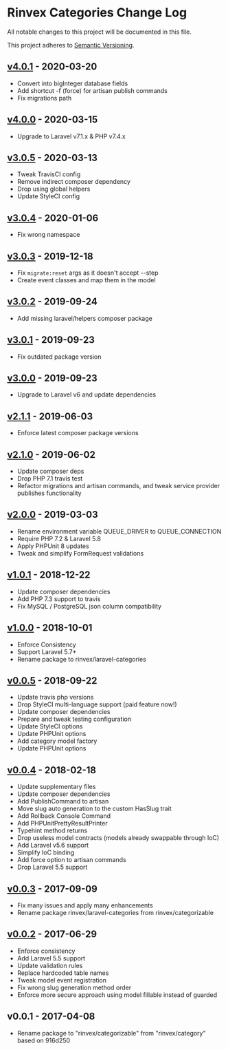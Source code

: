 # Rinvex Categories Change Log

All notable changes to this project will be documented in this file.

This project adheres to [Semantic Versioning](CONTRIBUTING.md).


## [v4.0.1] - 2020-03-20
- Convert into bigInteger database fields
- Add shortcut -f (force) for artisan publish commands
- Fix migrations path

## [v4.0.0] - 2020-03-15
- Upgrade to Laravel v7.1.x & PHP v7.4.x

## [v3.0.5] - 2020-03-13
- Tweak TravisCI config
- Remove indirect composer dependency
- Drop using global helpers
- Update StyleCI config

## [v3.0.4] - 2020-01-06
- Fix wrong namespace

## [v3.0.3] - 2019-12-18
- Fix `migrate:reset` args as it doesn't accept --step
- Create event classes and map them in the model

## [v3.0.2] - 2019-09-24
- Add missing laravel/helpers composer package

## [v3.0.1] - 2019-09-23
- Fix outdated package version

## [v3.0.0] - 2019-09-23
- Upgrade to Laravel v6 and update dependencies

## [v2.1.1] - 2019-06-03
- Enforce latest composer package versions

## [v2.1.0] - 2019-06-02
- Update composer deps
- Drop PHP 7.1 travis test
- Refactor migrations and artisan commands, and tweak service provider publishes functionality

## [v2.0.0] - 2019-03-03
- Rename environment variable QUEUE_DRIVER to QUEUE_CONNECTION
- Require PHP 7.2 & Laravel 5.8
- Apply PHPUnit 8 updates
- Tweak and simplify FormRequest validations

## [v1.0.1] - 2018-12-22
- Update composer dependencies
- Add PHP 7.3 support to travis
- Fix MySQL / PostgreSQL json column compatibility

## [v1.0.0] - 2018-10-01
- Enforce Consistency
- Support Laravel 5.7+
- Rename package to rinvex/laravel-categories

## [v0.0.5] - 2018-09-22
- Update travis php versions
- Drop StyleCI multi-language support (paid feature now!)
- Update composer dependencies
- Prepare and tweak testing configuration
- Update StyleCI options
- Update PHPUnit options
- Add category model factory
- Update PHPUnit options

## [v0.0.4] - 2018-02-18
- Update supplementary files
- Update composer dependencies
- Add PublishCommand to artisan
- Move slug auto generation to the custom HasSlug trait
- Add Rollback Console Command
- Add PHPUnitPrettyResultPrinter
- Typehint method returns
- Drop useless model contracts (models already swappable through IoC)
- Add Laravel v5.6 support
- Simplify IoC binding
- Add force option to artisan commands
- Drop Laravel 5.5 support

## [v0.0.3] - 2017-09-09
- Fix many issues and apply many enhancements
- Rename package rinvex/laravel-categories from rinvex/categorizable

## [v0.0.2] - 2017-06-29
- Enforce consistency
- Add Laravel 5.5 support
- Update validation rules
- Replace hardcoded table names
- Tweak model event registration
- Fix wrong slug generation method order
- Enforce more secure approach using model fillable instead of guarded

## v0.0.1 - 2017-04-08
- Rename package to "rinvex/categorizable" from "rinvex/category" based on 916d250

[v4.0.1]: https://github.com/rinvex/laravel-categories/compare/v4.0.0...v4.0.1
[v4.0.0]: https://github.com/rinvex/laravel-categories/compare/v3.0.5...v4.0.0
[v3.0.5]: https://github.com/rinvex/laravel-categories/compare/v3.0.4...v3.0.5
[v3.0.4]: https://github.com/rinvex/laravel-categories/compare/v3.0.3...v3.0.4
[v3.0.3]: https://github.com/rinvex/laravel-categories/compare/v3.0.2...v3.0.3
[v3.0.2]: https://github.com/rinvex/laravel-categories/compare/v3.0.1...v3.0.2
[v3.0.1]: https://github.com/rinvex/laravel-categories/compare/v3.0.0...v3.0.1
[v3.0.0]: https://github.com/rinvex/laravel-categories/compare/v2.1.1...v3.0.0
[v2.1.1]: https://github.com/rinvex/laravel-categories/compare/v2.1.0...v2.1.1
[v2.1.0]: https://github.com/rinvex/laravel-categories/compare/v2.0.0...v2.1.0
[v2.0.0]: https://github.com/rinvex/laravel-categories/compare/v1.0.1...v2.0.0
[v1.0.1]: https://github.com/rinvex/laravel-categories/compare/v1.0.0...v1.0.1
[v1.0.0]: https://github.com/rinvex/laravel-categories/compare/v0.0.5...v1.0.0
[v0.0.5]: https://github.com/rinvex/laravel-categories/compare/v0.0.4...v0.0.5
[v0.0.4]: https://github.com/rinvex/laravel-categories/compare/v0.0.3...v0.0.4
[v0.0.3]: https://github.com/rinvex/laravel-categories/compare/v0.0.2...v0.0.3
[v0.0.2]: https://github.com/rinvex/laravel-categories/compare/v0.0.1...v0.0.2
